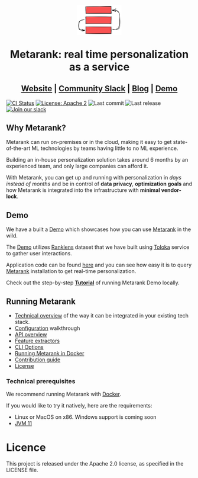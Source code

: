 <h1 align="center">
    <a style="text-decoration: none" href="https://www.metarank.ai">
      <img width="120" src="https://raw.githubusercontent.com/metarank/metarank/master/doc/img/logo.svg" />
      <p align="center">Metarank: real time personalization as a service</p>
    </a>
</h1>
<h2 align="center">
  <a href="https://metarank.ai">Website</a> | <a href="https://metarank.ai/slack">Community Slack</a> | <a href="https://medium.com/metarank">Blog</a> | <a href="https://demo.metarank.ai">Demo</a>
</h2>

[![CI Status](https://github.com/metarank/metarank/workflows/Scala%20CI/badge.svg)](https://github.com/metarank/metarank/actions)
[![License: Apache 2](https://img.shields.io/badge/License-Apache2-green.svg)](https://opensource.org/licenses/Apache-2.0)
![Last commit](https://img.shields.io/github/last-commit/metarank/metarank)
![Last release](https://img.shields.io/github/release/metarank/metarank)
[![Join our slack](https://img.shields.io/badge/Slack-join%20the%20community-blue?logo=slack&style=social)](https://metarank.ai/slack)


## Why Metarank?

Metarank can run on-premises or in the cloud, making it easy to get state-of-the-art ML technologies by teams having little to no ML experience. 

Building an in-house personalization solution takes around 6 months by an experienced team, and only large companies can afford it.

With Metarank, you can get up and running with personalization in *days instead of months* and be in control of **data privacy**, **optimization goals** and how Metarank is integrated into the infrastructure with **minimal vendor-lock**.

## Demo 

We have a built a [Demo](https://demo.metarank.ai) which showcases how you can use [Metarank](https://metarank.ai) in the wild. 

The [Demo](https://demo.metarank.ai) utilizes [Ranklens](https://github.com/metarank/ranklens) dataset that we have built 
using [Toloka](https://toloka.ai/) service to gather user interactions. 

Application code can be found [here](https://github.com/metarank/demo) and you can see how easy it is to query
[Metarank](https://metarank.ai) installation to get real-time personalization. 

Check out the step-by-step **[Tutorial](doc/tutorial_ranklens.md)** of running Metarank Demo locally.

## Running Metarank

* [Technical overview](doc/02_tech_overview.md) of the way it can be integrated in your existing tech stack.
* [Configuration](doc/03_configuration.md) walkthrough
* [API overview](doc/xx_api_schema.md)
* [Feature extractors](/doc/xx_feature_extractors.md)
* [CLI Options](doc/deploy/cli-options.md)
* [Running Metarank in Docker](doc/deploy/docker.md)
* [Contribution guide](CONTRIBUTING.md)
* [License](LICENSE)

### Technical prerequisites

We recommend running Metarank with [Docker](doc/deploy/docker.md).

If you would like to try it natively, here are the requirements:

* Linux or MacOS on x86. Windows support is coming soon
* [JVM 11](https://www.oracle.com/java/technologies/downloads/)


Licence
=====
This project is released under the Apache 2.0 license, as specified in the LICENSE file.

